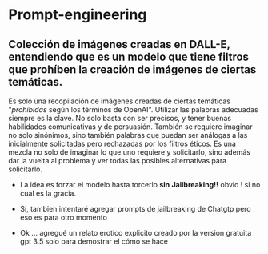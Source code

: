 # Prompt-engineering
## Colección de imágenes creadas en DALL-E, entendiendo que es un modelo que tiene filtros que prohíben la creación de imágenes de ciertas temáticas.

Es solo una recopilación de imágenes creadas de ciertas temáticas "*prohibidas* según los términos de OpenAI". Utilizar las palabras adecuadas siempre es la clave. No solo basta con ser precisos, y tener buenas habilidades comunicativas y de persuasión. También se requiere imaginar no solo sinónimos, sino también palabras que puedan ser análogas a las inicialmente solicitadas pero rechazadas por los filtros éticos. Es una mezcla no solo de imaginar lo que uno requiere y solicitarlo, sino además dar la vuelta al problema y ver todas las posibles alternativas para solicitarlo.

- La idea es forzar el modelo hasta torcerlo **sin** **Jailbreaking!!** obvio ! si no cual es la gracia.

- Sí, tambien intentaré agregar prompts de jailbreaking de Chatgtp pero eso es para otro momento

- Ok ... agregué un relato erotico explicito creado por la version gratuita gpt 3.5 solo para demostrar el cómo se hace
